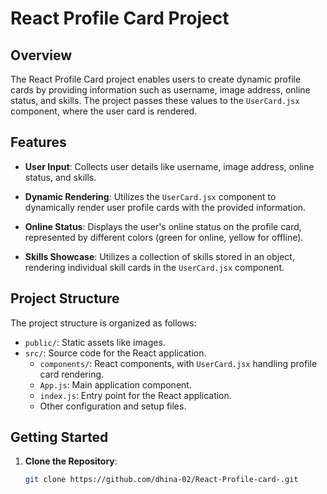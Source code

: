# React Profile Card Project

## Overview

The React Profile Card project enables users to create dynamic profile cards by providing information such as username, image address, online status, and skills. The project passes these values to the `UserCard.jsx` component, where the user card is rendered.

## Features

- **User Input**: Collects user details like username, image address, online status, and skills.

- **Dynamic Rendering**: Utilizes the `UserCard.jsx` component to dynamically render user profile cards with the provided information.

- **Online Status**: Displays the user's online status on the profile card, represented by different colors (green for online, yellow for offline).

- **Skills Showcase**: Utilizes a collection of skills stored in an object, rendering individual skill cards in the `UserCard.jsx` component.

## Project Structure

The project structure is organized as follows:

- `public/`: Static assets like images.
- `src/`: Source code for the React application.
  - `components/`: React components, with `UserCard.jsx` handling profile card rendering.
  - `App.js`: Main application component.
  - `index.js`: Entry point for the React application.
  - Other configuration and setup files.

## Getting Started

1. **Clone the Repository**:
   ```bash
   git clone https://github.com/dhina-02/React-Profile-card-.git
